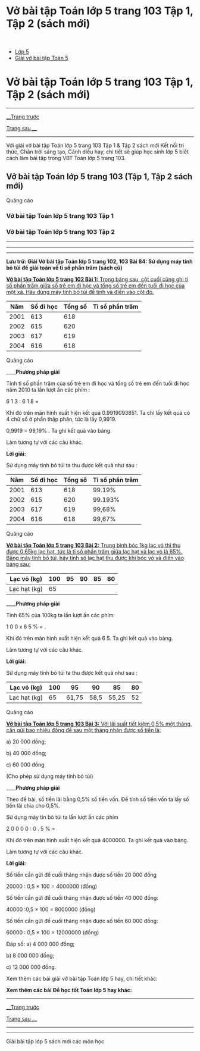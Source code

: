 # Vở bài tập Toán lớp 5 trang 103 Tập 1, Tập 2 (sách mới)

﻿

  * [Lớp 5](https://vietjack.com/series/lop-5.jsp)
  * [Giải vở bài tập Toán 5](https://vietjack.com/giai-vo-bai-tap-toan-5/index.jsp)



# Vở bài tập Toán lớp 5 trang 103 Tập 1, Tập 2 (sách mới)

* * *

[__Trang trước](https://vietjack.com/giai-vo-bai-tap-toan-5/bai-83-gioi-thieu-may-tinh-bo-tui.jsp)

[Trang sau __](https://vietjack.com/giai-vo-bai-tap-toan-5/bai-85-hinh-tam-giac.jsp)

* * *

Với giải vở bài tập Toán lớp 5 trang 103 Tập 1 & Tập 2 sách mới Kết nối tri thức, Chân trời sáng tạo, Cánh diều hay, chi tiết sẽ giúp học sinh lớp 5 biết cách làm bài tập trong VBT Toán lớp 5 trang 103.

## Vở bài tập Toán lớp 5 trang 103 (Tập 1, Tập 2 sách mới)

Quảng cáo

### Vở bài tập Toán lớp 5 trang 103 Tập 1

### Vở bài tập Toán lớp 5 trang 103 Tập 2

* * *

* * *

* * *

**Lưu trữ: Giải Vở bài tập Toán lớp 5 trang 102, 103 Bài 84: Sử dụng máy tính bỏ túi để giải toán về tỉ số phần trăm (sách cũ)**

[**Vở bài tập Toán lớp 5 trang 102 Bài 1:** Trong bảng sau, cột cuối cũng ghi tỉ số phần trăm giữa số trẻ em đi học và tổng số trẻ em đến tuổi đi học của một xã. Hãy dùng máy tính bỏ túi để tính và điền vào cột đó.](https://vietjack.com/giai-vo-bai-tap-toan-5/bai-1-trang-102-vbt-toan-5-tap-1-1.jsp)

Năm | Số đi học | Tổng số | Tỉ số phần trăm  
---|---|---|---  
2001 | 613 | 618 |   
2002 | 615 | 620 |   
2003 | 617 | 619 |   
2004 | 616 | 618 |   
  
Quảng cáo

____**Phương pháp giải**

Tính tỉ số phần trăm của số trẻ em đi học và tổng số trẻ em đến tuổi đi học năm 2010 ta lần lượt ấn các phím : 

6 1 3 : 6 1 8 = 

Khi đó trên màn hình xuất hiện kết quả 0.9919093851. Ta chỉ lấy kết quả có 4 chữ số ở phần thập phân, tức là lấy 0,9919.

0,9919 = 99,19% . Ta ghi kết quả vào bảng. 

Làm tương tự với các câu khác.

**Lời giải:**

Sử dụng máy tính bỏ túi ta thu được kết quả như sau : 

Năm | Số đi học | Tổng số | Tỉ số phần trăm  
---|---|---|---  
2001 | 613 | 618 | 99.19%  
2002 | 615 | 620 | 99.193%  
2003 | 617 | 619 | 99,68%  
2004 | 616 | 618 | 99,67%  
  
Quảng cáo

[**Vở bài tập Toán lớp 5 trang 103 Bài 2:** Trung bình bóc 1kg lạc vỏ thì thu được 0,65kg lạc hạt, tức là tỉ số phần trăm giữa lạc hạt và lạc vỏ là 65%. Bằng máy tính bỏ túi, hãy tính số lạc hạt thu được khi bóc vỏ và điền vào bảng sau:](https://vietjack.com/giai-vo-bai-tap-toan-5/bai-2-trang-103-vbt-toan-5-tap-1.jsp)

Lạc vỏ (kg) | 100 | 95 | 90 | 85 | 80  
---|---|---|---|---|---  
Lạc hạt (kg) | 65 |  |  |  |   
____**Phương pháp giải**

Tính 65% của 100kg ta lần lượt ấn các phím: 

1 0 0 x 6 5 % = .

Khi đó trên màn hình xuất hiện kết quả 6 5. Ta ghi kết quả vào bảng. 

Làm tương tự với các câu khác.

**Lời giải:**

Sử dụng máy tính bỏ túi ta thu được kết quả như sau : 

Lạc vỏ (kg) | 100 | 95 | 90 | 85 | 80  
---|---|---|---|---|---  
Lạc hạt (kg) | 65 | 61,75 | 58,5 | 55,25 | 52  
  
Quảng cáo

[**Vở bài tập Toán lớp 5 trang 103 Bài 3:** Với lãi suất tiết kiệm 0,5% một tháng, cần gửi bao nhiêu đồng để sau một tháng nhận được số tiền là:](https://vietjack.com/giai-vo-bai-tap-toan-5/bai-3-trang-103-vbt-toan-5-tap-1.jsp)

a) 20 000 đồng;

b) 40 000 dồng;

c) 60 000 đồng

(Cho phép sử dụng máy tính bỏ túi)

____**Phương pháp giải**

Theo đề bài, số tiền lãi bằng 0,5% số tiền vốn. Để tính số tiền vốn ta lấy số tiền lãi chia cho 0,5%.

Sử dụng máy tín bỏ túi ta lần lượt ấn các phím 

2 0 0 0 0 : 0 . 5 % =

Khi đó trên màn hình xuất hiện kết quả 4000000. Ta ghi kết quả vào bảng. 

Làm tương tự với các câu khác.

**Lời giải:**

Số tiền cần gửi để cuối tháng nhận được số tiền 20 000 đồng

20000 : 0,5 × 100 = 4000000 (đồng)

Số tiền cần gửi để cuối tháng nhận được số tiền 40 000 đồng:

40000 :0,5 × 100 = 8000000 (đồng)

Số tiền cần gửi để cuối tháng nhận được số tiền 60 000 đồng:

60000 : 0,5 × 100 = 12000000 (đồng)

Đáp số: a) 4 000 000 đồng;

b) 8 000 000 đồng;

c) 12 000 000 đồng.

Xem thêm các bài giải vở bài tập Toán lớp 5 hay, chi tiết khác:

**Xem thêm các bài Để học tốt Toán lớp 5 hay khác:**

* * *

[__Trang trước](https://vietjack.com/giai-vo-bai-tap-toan-5/bai-83-gioi-thieu-may-tinh-bo-tui.jsp)

[Trang sau __](https://vietjack.com/giai-vo-bai-tap-toan-5/bai-85-hinh-tam-giac.jsp)

* * *

* * *

Giải bài tập lớp 5 sách mới các môn học
